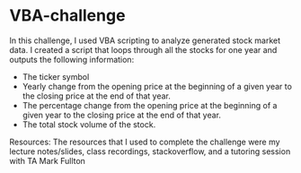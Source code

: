 # VBA-challenge

In this challenge, I used VBA scripting to analyze generated stock market data. I created a script that loops through all the stocks for one year and outputs the following information:
  - The ticker symbol
  - Yearly change from the opening price at the beginning of a given year to the closing price at the end of that year.
  - The percentage change from the opening price at the beginning of a given year to the closing price at the end of that year.
  - The total stock volume of the stock.

Resources:
The resources that I used to complete the challenge were my lecture notes/slides, class recordings, stackoverflow, and a tutoring session with TA Mark Fullton
